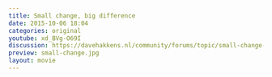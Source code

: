 ```yaml
---
title: Small change, big difference
date: 2015-10-06 18:04
categories: original
youtube: xd_BVg-O69I
discussion: https://davehakkens.nl/community/forums/topic/small-change-big-difference/
preview: small-change.jpg
layout: movie
---
```

